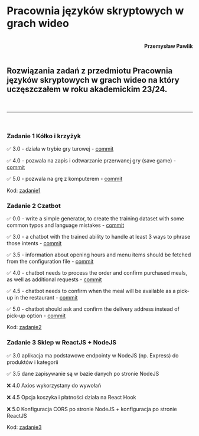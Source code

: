 # **Pracownia języków skryptowych w grach wideo**
<br>
<div style="text-align: right"><b>Przemysław Pawlik</b></div>
<br>

## Rozwiązania zadań z przedmiotu Pracownia języków skryptowych w grach wideo na który uczęszczałem w roku akademickim 23/24.
<br>

----------
<br>

### Zadanie 1 Kółko i krzyżyk

✅ 3.0 - działa w trybie gry turowej - [commit](https://github.com/bestemic/Skrypty_gry_2023-2024/commit/61e949cf3684af398c8a38f1985971a48efc9161)

✅ 4.0 - pozwala na zapis i odtwarzanie przerwanej gry (save game) - [commit](https://github.com/bestemic/Skrypty_gry_2023-2024/commit/0e077f16d28b35fa0a4166b217f2217ce170af21)

✅ 5.0 - pozwala na grę z komputerem - [commit](https://github.com/bestemic/Skrypty_gry_2023-2024/commit/61e949cf3684af398c8a38f1985971a48efc9161)

Kod: [zadanie1](zadanie1/)

### Zadanie 2 Czatbot

✅ 0.0 - write a simple generator, to create the training dataset with some common typos and language mistakes - [commit](https://github.com/bestemic/Skrypty_gry_2023-2024/commit/a36e11315aee0c73643c3b16007aa3656d41a61b)

✅ 3.0 - a chatbot with the trained ability to handle at least 3 ways to phrase those intents - [commit](https://github.com/bestemic/Skrypty_gry_2023-2024/commit/e7580160e8290d8eda78830636c18d2acf9fdf9d)

✅ 3.5 - information about opening hours and menu items should be fetched from the configuration file - [commit](https://github.com/bestemic/Skrypty_gry_2023-2024/commit/690514541fba11da86d7fdc7b3233d311166a4e7)

✅ 4.0 - chatbot needs to process the order and confirm purchased meals, as well as additional requests - [commit](https://github.com/bestemic/Skrypty_gry_2023-2024/commit/7a06f12d2f61135ae6882a0d389ca798cde9ebb3)

✅ 4.5 - chatbot needs to confirm when the meal will be available as a pick-up in the restaurant - [commit](https://github.com/bestemic/Skrypty_gry_2023-2024/commit/7a06f12d2f61135ae6882a0d389ca798cde9ebb3)

✅ 5.0 - chatbot should ask and confirm the delivery address instead of pick-up option - [commit](https://github.com/bestemic/Skrypty_gry_2023-2024/commit/9f3b404188d10695aa4c2a741abaace3df359180)

Kod: [zadanie2](zadanie2/)

### Zadanie 3 Sklep w ReactJS + NodeJS

✅ 3.0 aplikacja ma podstawowe endpointy w NodeJS (np. Express) do produktów i kategorii

✅ 3.5 dane zapisywanie są w bazie danych po stronie NodeJS

❌ 4.0 Axios wykorzystany do wywołań

❌ 4.5 Opcja koszyka i płatności działa na React Hook

❌ 5.0 Konfiguracja CORS po stronie NodeJS + konfiguracja po stronie ReactJS

Kod: [zadanie3](zadanie3/)